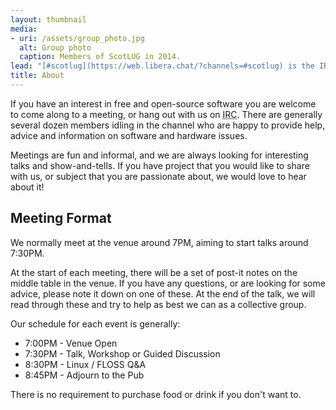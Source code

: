 ```yaml
---
layout: thumbnail
media:
- uri: /assets/group_photo.jpg
  alt: Group photo
  caption: Members of ScotLUG in 2014.
lead: "[#scotlug](https://web.libera.chat/?channels=#scotlug) is the IRC presence of ScotLUG, the Scottish Linux User Group.  We are hosted on the [freenode](https://freenode.net/) network."
title: About
---
```


If you have an interest in free and open-source software you are welcome to come along to a meeting, or hang out with us on <abbr title="Internet Relay Chat">IRC</abbr>.  There are generally several dozen members idling in the channel who are happy to provide help, advice and information on software and hardware issues.

Meetings are fun and informal, and we are always looking for interesting talks and show-and-tells.  If you have project that you would like to share with us, or subject that you are passionate about, we would love to hear about it!

## Meeting Format

We normally meet at the venue around 7PM, aiming to start talks around 7:30PM.

At the start of each meeting, there will be a set of post-it notes on the middle table in the venue. If you have any questions, or are looking for some advice, please note it down on one of these. At the end of the talk, we will read through these and try to help as best we can as a collective group.

Our schedule for each event is generally:

* 7:00PM - Venue Open
* 7:30PM - Talk, Workshop or Guided Discussion
* 8:30PM - Linux / FLOSS Q&A
* 8:45PM - Adjourn to the Pub

There is no requirement to purchase food or drink if you don't want to.
